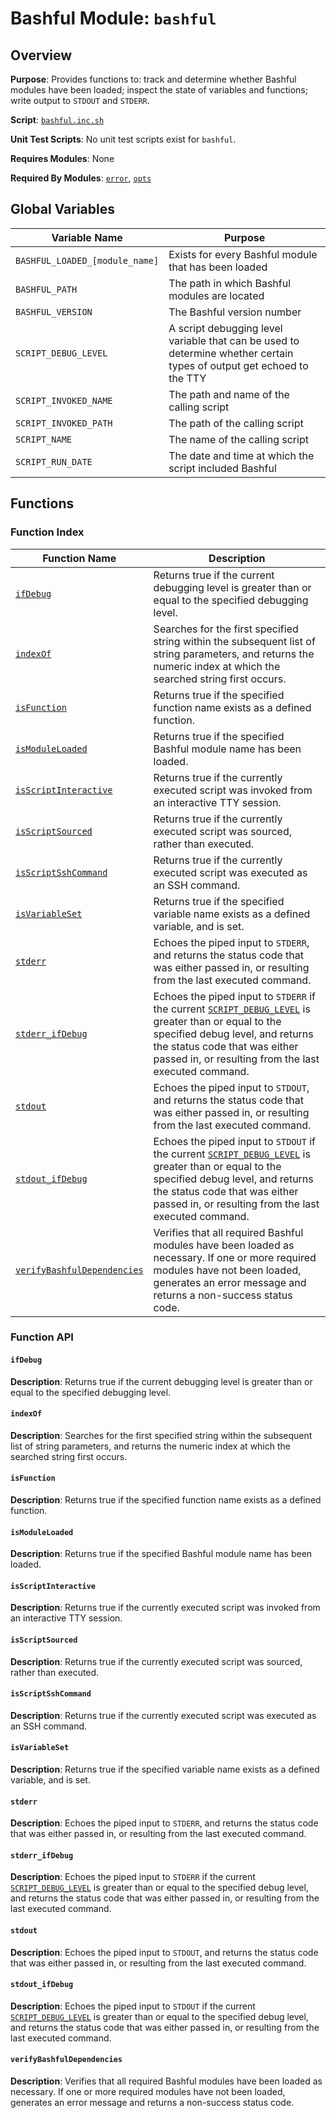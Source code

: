# Bashful Module: `bashful`

## Overview

**Purpose**: Provides functions to: track and determine whether Bashful modules have been loaded; inspect the state of variables and functions; write output to `STDOUT` and `STDERR`.

**Script**: [`bashful.inc.sh`](../../bashful.inc.sh)

**Unit Test Scripts**: No unit test scripts exist for `bashful`. 

**Requires Modules**: None

**Required By Modules**: [`error`](./error.md), [`opts`](./opts.md)

## Global Variables

Variable Name | Purpose
------------- | -------
<a name='bashful_loaded'></a>`BASHFUL_LOADED_[module_name]` | Exists for every Bashful module that has been loaded
<a name='bashful_path'></a>`BASHFUL_PATH` | The path in which Bashful modules are located
<a name='bashful_version'></a>`BASHFUL_VERSION` | The Bashful version number
<a name='script_debug_level'></a>`SCRIPT_DEBUG_LEVEL` | A script debugging level variable that can be used to determine whether certain types of output get echoed to the TTY
<a name='script_invoked_name'></a>`SCRIPT_INVOKED_NAME` | The path and name of the calling script
<a name='script_invoked_path'></a>`SCRIPT_INVOKED_PATH` | The path of the calling script
<a name='script_name'></a>`SCRIPT_NAME` | The name of the calling script
<a name='script_run_date'></a>`SCRIPT_RUN_DATE` | The date and time at which the script included Bashful

## Functions

### Function Index

Function Name | Description
------------- | -----------
[`ifDebug`](#ifdebug) | Returns true if the current debugging level is greater than or equal to the specified debugging level.
[`indexOf`](#indexof) | Searches for the first specified string within the subsequent list of string parameters, and returns the numeric index at which the searched string first occurs.
[`isFunction`](#isfunction) | Returns true if the specified function name exists as a defined function.
[`isModuleLoaded`](#ismoduleloaded) | Returns true if the specified Bashful module name has been loaded.
[`isScriptInteractive`](#isscriptinteractive) | Returns true if the currently executed script was invoked from an interactive TTY session.
[`isScriptSourced`](#isscriptsourced) | Returns true if the currently executed script was sourced, rather than executed.
[`isScriptSshCommand`](#isscriptsshcommand) | Returns true if the currently executed script was executed as an SSH command.
[`isVariableSet`](#isvariableset) | Returns true if the specified variable name exists as a defined variable, and is set.
[`stderr`](#stderr) | Echoes the piped input to `STDERR`, and returns the status code that was either passed in, or resulting from the last executed command.
[`stderr_ifDebug`](#stderr_ifdebug) | Echoes the piped input to `STDERR` if the current [`SCRIPT_DEBUG_LEVEL`](#script_debug_level) is greater than or equal to the specified debug level, and returns the status code that was either passed in, or resulting from the last executed command.
[`stdout`](#stdout) | Echoes the piped input to `STDOUT`, and returns the status code that was either passed in, or resulting from the last executed command.
[`stdout_ifDebug`](#stdout_ifdebug) | Echoes the piped input to `STDOUT` if the current [`SCRIPT_DEBUG_LEVEL`](#script_debug_level) is greater than or equal to the specified debug level, and returns the status code that was either passed in, or resulting from the last executed command.
[`verifyBashfulDependencies`](#verifybashfuldependencies) | Verifies that all required Bashful modules have been loaded as necessary.  If one or more required modules have not been loaded, generates an error message and returns a non-success status code.

### Function API

#### `ifDebug`

**Description**: Returns true if the current debugging level is greater than or equal to the specified debugging level.

#### `indexOf`

**Description**: Searches for the first specified string within the subsequent list of string parameters, and returns the numeric index at which the searched string first occurs.

#### `isFunction`

**Description**: Returns true if the specified function name exists as a defined function.

#### `isModuleLoaded`

**Description**: Returns true if the specified Bashful module name has been loaded.

#### `isScriptInteractive`

**Description**: Returns true if the currently executed script was invoked from an interactive TTY session.

#### `isScriptSourced`

**Description**: Returns true if the currently executed script was sourced, rather than executed.

#### `isScriptSshCommand`

**Description**: Returns true if the currently executed script was executed as an SSH command.

#### `isVariableSet`

**Description**: Returns true if the specified variable name exists as a defined variable, and is set.

#### `stderr`

**Description**: Echoes the piped input to `STDERR`, and returns the status code that was either passed in, or resulting from the last executed command.

#### `stderr_ifDebug`

**Description**: Echoes the piped input to `STDERR` if the current [`SCRIPT_DEBUG_LEVEL`](#script_debug_level) is greater than or equal to the specified debug level, and returns the status code that was either passed in, or resulting from the last executed command.

#### `stdout`

**Description**: Echoes the piped input to `STDOUT`, and returns the status code that was either passed in, or resulting from the last executed command.

#### `stdout_ifDebug`

**Description**: Echoes the piped input to `STDOUT` if the current [`SCRIPT_DEBUG_LEVEL`](#script_debug_level) is greater than or equal to the specified debug level, and returns the status code that was either passed in, or resulting from the last executed command.

#### `verifyBashfulDependencies`

**Description**: Verifies that all required Bashful modules have been loaded as necessary.  If one or more required modules have not been loaded, generates an error message and returns a non-success status code.
